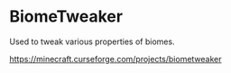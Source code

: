 # BiomeTweaker
Used to tweak various properties of biomes.

https://minecraft.curseforge.com/projects/biometweaker
